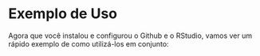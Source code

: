 # Exemplo de Uso

Agora que você instalou e configurou o Github e o RStudio, vamos ver um rápido exemplo de como utilizá-los em conjunto: